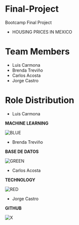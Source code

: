 # Final-Project
Bootcamp Final Project

- HOUSING PRICES IN MEXICO

# Team Members

- Luis Carmona
- Brenda Treviño
- Carlos Acosta
- Jorge Castro

# Role Distribution

- Luis Carmona

**MACHINE LEARNING**

![BLUE](https://user-images.githubusercontent.com/95668609/168709953-7802ff10-1aef-4f74-861c-6ebfd9a668d3.jpg)

- Brenda Treviño

**BASE DE DATOS**

![GREEN](https://user-images.githubusercontent.com/95668609/168710002-99d861f8-b0bb-412f-9192-61469b66e969.jpg)

- Carlos Acosta

**TECHNOLOGY**

![RED](https://user-images.githubusercontent.com/95668609/168710010-bf423c03-283e-4bec-b723-0f166d338e10.jpg)

- Jorge Castro

**GITHUB**

![X](https://user-images.githubusercontent.com/95668609/168710022-ac0ded3c-4ac1-4e03-99b9-d7ce82f24de3.jpg)

